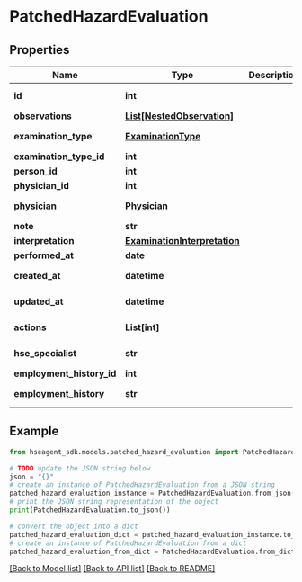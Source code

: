 # PatchedHazardEvaluation


## Properties

Name | Type | Description | Notes
------------ | ------------- | ------------- | -------------
**id** | **int** |  | [optional] [readonly] 
**observations** | [**List[NestedObservation]**](NestedObservation.md) |  | [optional] 
**examination_type** | [**ExaminationType**](ExaminationType.md) |  | [optional] [readonly] 
**examination_type_id** | **int** |  | [optional] 
**person_id** | **int** |  | [optional] 
**physician_id** | **int** |  | [optional] 
**physician** | [**Physician**](Physician.md) |  | [optional] [readonly] 
**note** | **str** |  | [optional] 
**interpretation** | [**ExaminationInterpretation**](ExaminationInterpretation.md) |  | [optional] 
**performed_at** | **date** |  | [optional] 
**created_at** | **datetime** |  | [optional] [readonly] 
**updated_at** | **datetime** |  | [optional] [readonly] 
**actions** | **List[int]** |  | [optional] [readonly] 
**hse_specialist** | **str** |  | [optional] [readonly] 
**employment_history_id** | **int** |  | [optional] 
**employment_history** | **str** |  | [optional] [readonly] 

## Example

```python
from hseagent_sdk.models.patched_hazard_evaluation import PatchedHazardEvaluation

# TODO update the JSON string below
json = "{}"
# create an instance of PatchedHazardEvaluation from a JSON string
patched_hazard_evaluation_instance = PatchedHazardEvaluation.from_json(json)
# print the JSON string representation of the object
print(PatchedHazardEvaluation.to_json())

# convert the object into a dict
patched_hazard_evaluation_dict = patched_hazard_evaluation_instance.to_dict()
# create an instance of PatchedHazardEvaluation from a dict
patched_hazard_evaluation_from_dict = PatchedHazardEvaluation.from_dict(patched_hazard_evaluation_dict)
```
[[Back to Model list]](../README.md#documentation-for-models) [[Back to API list]](../README.md#documentation-for-api-endpoints) [[Back to README]](../README.md)


